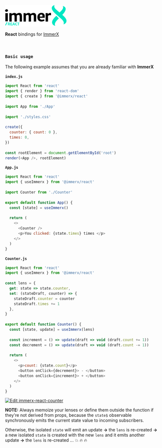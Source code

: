<img src="images/immerx-react-logo.svg" height="70px"/>

**React** bindings for [ImmerX](https://github.com/monojack/immerx)

<br/>

### `Basic usage`

The following example assumes that you are already familiar with **ImmerX**

**`index.js`**

```js
import React from 'react'
import { render } from 'react-dom'
import { create } from '@immerx/react'

import App from './App'

import './styles.css'

create({
  counter: { count: 0 },
  times: 0,
})

const rootElement = document.getElementById('root')
render(<App />, rootElement)
```

**`App.js`**

```js
import React from 'react'
import { useImmerx } from '@immerx/react'

import Counter from './Counter'

export default function App() {
  const [state] = useImmerx()

  return (
    <>
      <Counter />
      <p>You clicked: {state.times} times </p>
    </>
  )
}
```

**`Counter.js`**

```js
import React from 'react'
import { useImmerx } from '@immerx/react'

const lens = {
  get: state => state.counter,
  set: (stateDraft, counter) => {
    stateDraft.counter = counter
    stateDraft.times += 1
  },
}

export default function Counter() {
  const [state, update] = useImmerx(lens)

  const increment = () => update(draft => void (draft.count += 1))
  const decrement = () => update(draft => void (draft.count -= 1))

  return (
    <>
      <p>count: {state.count}</p>
      <button onClick={decrement}> - </button>
      <button onClick={increment}> + </button>
    </>
  )
}
```

[![Edit immerx-react-counter](https://codesandbox.io/static/img/play-codesandbox.svg)](https://codesandbox.io/s/immerx-react-counter-ie5ce?fontsize=14&hidenavigation=1&theme=dark)

**NOTE:** Always memoize your lenses or define them outside the function if they're not derived from props, because the `state$` observable synchronously emits the current state value to incoming subscribers.

Otherwise, the isolated `state` will emit an update
**->** the `lens` is re-created
**->** a new isolated `state` is created with the new `lens` and it emits another update
**->** the `lens` is re-created
...
:boom: :fire: :fire:
